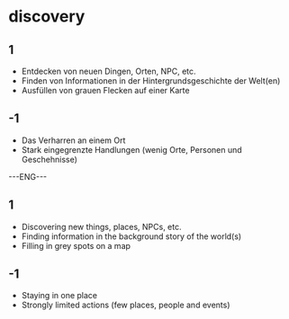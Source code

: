 # discovery
## 1
- Entdecken von neuen Dingen, Orten, NPC, etc.
- Finden von Informationen in der Hintergrundsgeschichte der Welt(en)
- Ausfüllen von grauen Flecken auf einer Karte

## -1
- Das Verharren an einem Ort
- Stark eingegrenzte Handlungen (wenig Orte, Personen und Geschehnisse)

---ENG---

## 1
- Discovering new things, places, NPCs, etc.
- Finding information in the background story of the world(s)
- Filling in grey spots on a map

## -1
- Staying in one place
- Strongly limited actions (few places, people and events)

